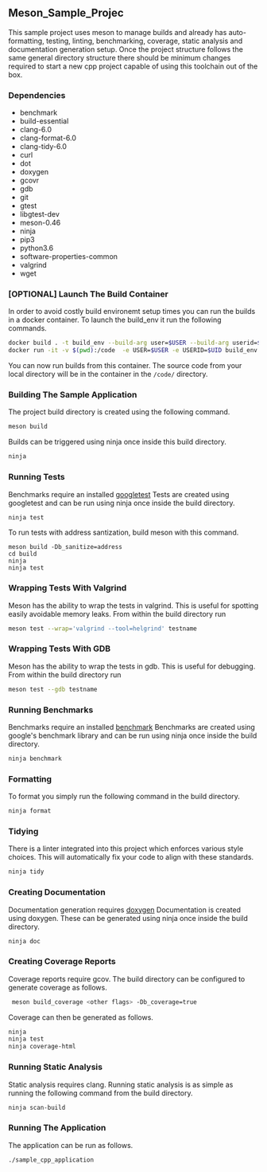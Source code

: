 ## Meson_Sample_Projec

This sample project uses meson to manage builds and already has auto-formatting, testing, linting, benchmarking, coverage, static analysis and documentation generation setup.
Once the project structure follows the same general directory structure there should be minimum changes required to start a new cpp project capable of using this toolchain out of the box.

### Dependencies

* benchmark
* build-essential
* clang-6.0 
* clang-format-6.0
* clang-tidy-6.0
* curl
* dot
* doxygen
* gcovr
* gdb
* git
* gtest
* libgtest-dev
* meson-0.46
* ninja
* pip3
* python3.6
* software-properties-common
* valgrind
* wget

### [OPTIONAL] Launch The Build Container

In order to avoid costly build environemt setup times you can run the builds in a docker container. To launch the build_env it run the following commands.

```bash
docker build . -t build_env --build-arg user=$USER --build-arg userid=$UID
docker run -it -v $(pwd):/code  -e USER=$USER -e USERID=$UID build_env bash
```
You can now run builds from this container. The source code from your local directory will be in the container in the `/code/` directory.

### Building The Sample Application

The project build directory is created using the following command.
```bash
meson build
```

Builds can be triggered using ninja once inside this build directory.
```bash
ninja
```

### Running Tests

Benchmarks require an installed [googletest](https://github.com/google/googletest)
Tests are created using googletest and can be run using ninja once inside the build directory.

```bash
ninja test
```

To run tests with address santization, build meson with this command.

```
meson build -Db_sanitize=address
cd build
ninja
ninja test
```

### Wrapping Tests With Valgrind

Meson has the ability to wrap the tests in valgrind. This is useful for spotting easily avoidable memory leaks. From within the build directory run

```bash
meson test --wrap='valgrind --tool=helgrind' testname
```

### Wrapping Tests With GDB

Meson has the ability to wrap the tests in gdb. This is useful for debugging. From within the build directory run

```bash
meson test --gdb testname
```

### Running Benchmarks

Benchmarks require an installed [benchmark](https://github.com/google/benchmark)
Benchmarks are created using google's benchmark library and can be run using ninja once inside the build directory.

```bash
ninja benchmark
```

### Formatting

To format you simply run the following command in the build directory.

```bash
ninja format
```

### Tidying

There is a linter integrated into this project which enforces various style choices. This will automatically fix your code to align with these standards.

```bash
ninja tidy
```

### Creating Documentation

Documentation generation requires [doxygen](https://github.com/doxygen/doxygen)
Documentation is created using doxygen. These can be generated using ninja once inside the build directory.

```bash
ninja doc
```

### Creating Coverage Reports

Coverage reports require gcov.
The build directory can be configured to generate coverage as follows.

```bash
 meson build_coverage <other flags> -Db_coverage=true
```
Coverage can then be generated as follows.

```bash
ninja
ninja test
ninja coverage-html
```
### Running Static Analysis

Static analysis requires clang.
Running static analysis is as simple as running the following command from the build directory.

```bash
ninja scan-build
```

### Running The Application

The application can be run as follows.

```bash
./sample_cpp_application
```
